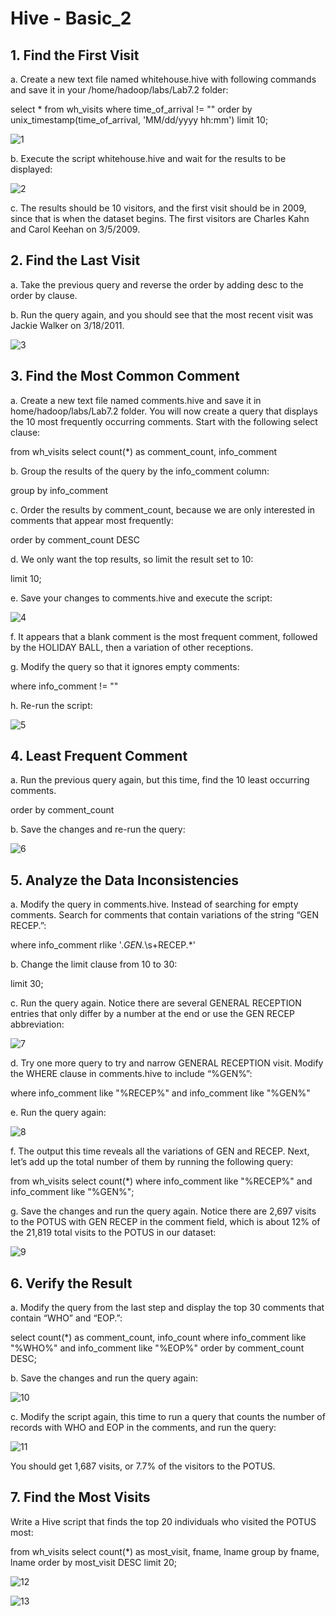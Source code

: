 # Hive - Basic_2

## 1. Find the First Visit
a. Create a new text file named whitehouse.hive with following commands and save it in your /home/hadoop/labs/Lab7.2 folder:

select * from wh_visits where time_of_arrival != ""
order by unix_timestamp(time_of_arrival,
'MM/dd/yyyy hh:mm')
limit 10;

![1](https://user-images.githubusercontent.com/63635471/88948610-c4bc3580-d2af-11ea-97b1-716acfb391b7.PNG)

b. Execute the script whitehouse.hive and wait for the results to be displayed:

![2](https://user-images.githubusercontent.com/63635471/88948618-c5ed6280-d2af-11ea-8c4b-a8d04f5ef069.PNG)

c. The results should be 10 visitors, and the first visit should be in 2009, since that is when the dataset begins. The first visitors are Charles Kahn and Carol Keehan on 3/5/2009.


## 2. Find the Last Visit
a. Take the previous query and reverse the order by adding desc to the order by clause.

b. Run the query again, and you should see that the most recent visit was Jackie Walker on 3/18/2011.

![3](https://user-images.githubusercontent.com/63635471/88948620-c685f900-d2af-11ea-8683-dc9de40eeac0.PNG)


## 3. Find the Most Common Comment
a. Create a new text file named comments.hive and save it in home/hadoop/labs/Lab7.2 folder.
You will now create a query that displays the 10 most frequently occurring comments. Start with the following select clause:

from wh_visits
select count(*) as comment_count, info_comment

b. Group the results of the query by the info_comment column:

group by info_comment

c. Order the results by comment_count, because we are only interested in comments that appear most frequently:

order by comment_count DESC

d. We only want the top results, so limit the result set to 10:

limit 10;

e. Save your changes to comments.hive and execute the script:

![4](https://user-images.githubusercontent.com/63635471/88948623-c71e8f80-d2af-11ea-9c87-40122b9da91c.PNG)

f. It appears that a blank comment is the most frequent comment, followed by the HOLIDAY BALL, then a variation of other receptions.

g. Modify the query so that it ignores empty comments:

where info_comment != ""

h. Re-run the script:

![5](https://user-images.githubusercontent.com/63635471/88948625-c7b72600-d2af-11ea-8190-97c946715987.PNG)


## 4. Least Frequent Comment
a. Run the previous query again, but this time, find the 10 least occurring comments.

order by comment_count

b. Save the changes and re-run the query:

![6](https://user-images.githubusercontent.com/63635471/88948626-c84fbc80-d2af-11ea-90ce-fd9dd29f1e3b.PNG)


## 5. Analyze the Data Inconsistencies
a. Modify the query in comments.hive. Instead of searching for empty comments. Search for comments that contain variations of the string “GEN RECEP.”:

where info_comment rlike '.*GEN.*\\s+RECEP.*'

b. Change the limit clause from 10 to 30:

limit 30;

c. Run the query again.
Notice there are several GENERAL RECEPTION entries that only differ by a number at the end or use the GEN RECEP abbreviation:

![7](https://user-images.githubusercontent.com/63635471/88948629-c84fbc80-d2af-11ea-9752-ca33f454e071.PNG)

d. Try one more query to try and narrow GENERAL RECEPTION visit. Modify the WHERE clause in comments.hive to include “%GEN%”:

where info_comment like "%RECEP%"
and info_comment like "%GEN%"

e. Run the query again:

![8](https://user-images.githubusercontent.com/63635471/88948633-c8e85300-d2af-11ea-8589-c47b5b71ebcf.PNG)

f. The output this time reveals all the variations of GEN and RECEP. Next, let’s add up the total number of them by running the following query:

from wh_visits
select count(*)
where info_comment like "%RECEP%"
and info_comment like "%GEN%";

g. Save the changes and run the query again.
Notice there are 2,697 visits to the POTUS with GEN RECEP in the comment field, which is about 12% of the 21,819 total visits to the POTUS in our dataset:

![9](https://user-images.githubusercontent.com/63635471/88948635-c980e980-d2af-11ea-9717-275399529d1f.PNG)


## 6. Verify the Result
a. Modify the query from the last step and display the top 30 comments that contain “WHO” and “EOP.”:

select count(*) as comment_count, info_count
where info_comment like "%WHO%"
and info_comment like "%EOP%"
order by comment_count DESC;

b. Save the changes and run the query again:

![10](https://user-images.githubusercontent.com/63635471/88948637-c980e980-d2af-11ea-85ce-eef2d63c12e5.PNG)

c. Modify the script again, this time to run a query that counts the number of records with WHO and EOP in the comments, and run the query:

![11](https://user-images.githubusercontent.com/63635471/88948640-ca198000-d2af-11ea-9c70-449235aef2c2.PNG)

You should get 1,687 visits, or 7.7% of the visitors to the POTUS.


## 7. Find the Most Visits
Write a Hive script that finds the top 20 individuals who visited the POTUS most:

from wh_visits
select count(*) as most_visit, fname, lname
group by fname, lname
order by most_visit DESC
limit 20;

![12](https://user-images.githubusercontent.com/63635471/88948641-cab21680-d2af-11ea-9187-d1fbb2de8064.PNG)

![13](https://user-images.githubusercontent.com/63635471/88948644-cab21680-d2af-11ea-993f-ea74729b50c2.PNG)

